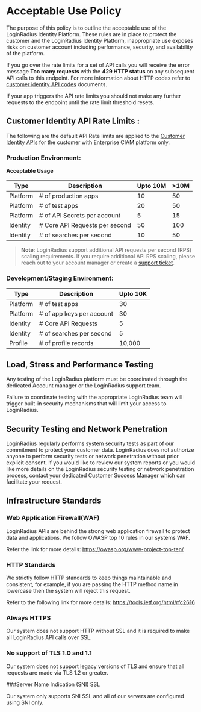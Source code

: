 # Acceptable Use Policy

The purpose of this policy is to outline the acceptable use of the LoginRadius Identity Platform. These rules are in place to protect the customer and the LoginRadius Identity Platform, inappropriate use exposes risks on customer account including performance, security, and availability of the platform.

If you go over the rate limits for a set of API calls you will receive the error message **Too many requests** with the **429 HTTP status** on any subsequent API calls to this endpoint. For more information about HTTP codes refer to [customer identity API codes](https://www.loginradius.com/docs/api/v2/getting-started/response-codes/customer-identity-api-codes/#httpresponsedescriptions1)
documents.

If your app triggers the API rate limits you should not make any further requests to the endpoint until the rate limit threshold resets.

## Customer Identity API Rate Limits :

The following are the default API Rate limits are applied to the [Customer Identity APIs](https://www.loginradius.com/docs/api/v2/customer-identity-api/overview/)
for the customer with Enterprise CIAM platform only.

### Production Environment:

**Acceptable Usage**

| Type     | Description                    | Upto 10M | >10M |
| -------- | ------------------------------ | -------- | ---- |
| Platform | # of production apps           | 10       | 50   |
| Platform | # of test apps                 | 20       | 50   |
| Platform | # of API Secrets per account   | 5        | 15   |
| Identity | # Core API Requests per second | 50       | 100  |
| Identity | # of searches per second       | 10       | 50   |

> **Note**: LoginRadius support additional API requests per second (RPS) scaling requirements. If you require additional API RPS scaling, please reach out to your account manager or create a [support ticket](https://adminconsole.loginradius.com/support/tickets/open-a-new-ticket).

### Development/Staging Environment:

| Type     | Description               | Upto 10K |
| -------- | ------------------------- | -------- |
| Platform | # of test apps            | 30       |
| Platform | # of app keys per account | 30       |
| Identity | # Core API Requests       | 5        |
| Identity | # of searches per second  | 5        |
| Profile  | # of profile records      | 10,000   |

## Load, Stress and Performance Testing

Any testing of the LoginRadius platform must be coordinated through the dedicated Account manager or the LoginRadius support team.

Failure to coordinate testing with the appropriate LoginRadius team will trigger built-in security mechanisms that will limit your access to LoginRadius.

## Security Testing and Network Penetration

LoginRadius regularly performs system security tests as part of our commitment to protect your customer data. LoginRadius does not authorize anyone to perform security tests or network penetration without prior explicit consent. If you would like to review our system reports or you would like more details on the LoginRadius security testing or network penetration process, contact your dedicated Customer Success Manager which can facilitate your request.

## Infrastructure Standards

### Web Application Firewall(WAF)

LoginRadius APIs are behind the strong web application firewall to protect data and applications. We follow OWASP top 10 rules in our systems WAF.

Refer the link for more details: https://owasp.org/www-project-top-ten/

### HTTP Standards

We strictly follow HTTP standards to keep things maintainable and consistent, for example, if you are passing the HTTP method name in lowercase then the system will reject this request.

Refer to the following link for more details: https://tools.ietf.org/html/rfc2616

### Always HTTPS

Our system does not support HTTP without SSL and it is required to make all LoginRadius API calls over SSL.

### No support of TLS 1.0 and 1.1

Our system does not support legacy versions of TLS and ensure that all requests are made via TLS 1.2 or greater.

###Server Name Indication (SNI) SSL

Our system only supports SNI SSL and all of our servers are configured using SNI only.
